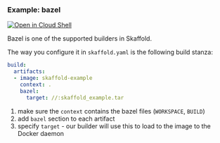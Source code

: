 ### Example: bazel

[![Open in Cloud Shell](https://gstatic.com/cloudssh/images/open-btn.svg)](https://ssh.cloud.google.com/cloudshell/editor?cloudshell_git_repo=https://github.com/GoogleContainerTools/skaffold&cloudshell_open_in_editor=README.md&cloudshell_workspace=examples/bazel)

Bazel is one of the supported builders in Skaffold.

The way you configure it in `skaffold.yaml` is the following build stanza:

```yaml
build:
  artifacts:
  - image: skaffold-example
    context: .
    bazel:
      target: //:skaffold_example.tar
```

1. make sure the `context` contains the bazel files (`WORKSPACE`, `BUILD`)
2. add `bazel` section to each artifact
3. specify `target` - our builder will use this to load to the image to the Docker daemon
